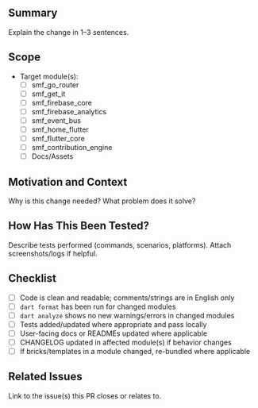 ## Summary

Explain the change in 1–3 sentences.

## Scope

- Target module(s):
  - [ ] smf_go_router
  - [ ] smf_get_it
  - [ ] smf_firebase_core
  - [ ] smf_firebase_analytics
  - [ ] smf_event_bus
  - [ ] smf_home_flutter
  - [ ] smf_flutter_core
  - [ ] smf_contribution_engine
  - [ ] Docs/Assets

## Motivation and Context

Why is this change needed? What problem does it solve?

## How Has This Been Tested?

Describe tests performed (commands, scenarios, platforms). Attach screenshots/logs if helpful.

## Checklist

- [ ] Code is clean and readable; comments/strings are in English only
- [ ] `dart format` has been run for changed modules
- [ ] `dart analyze` shows no new warnings/errors in changed modules
- [ ] Tests added/updated where appropriate and pass locally
- [ ] User-facing docs or READMEs updated where applicable
- [ ] CHANGELOG updated in affected module(s) if behavior changes
- [ ] If bricks/templates in a module changed, re-bundled where applicable

## Related Issues

Link to the issue(s) this PR closes or relates to.
